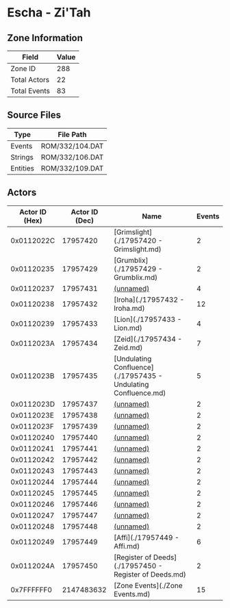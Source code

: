 # Escha - Zi'Tah

## Zone Information

| Field        |   Value |
|--------------|---------|
| Zone ID      |     288 |
| Total Actors |      22 |
| Total Events |      83 |

## Source Files

| Type     | File Path       |
|----------|-----------------|
| Events   | ROM/332/104.DAT |
| Strings  | ROM/332/106.DAT |
| Entities | ROM/332/109.DAT |

## Actors

| Actor ID (Hex)   |   Actor ID (Dec) | Name                                                           |   Events |
|------------------|------------------|----------------------------------------------------------------|----------|
| 0x0112022C       |         17957420 | [Grimslight](./17957420 - Grimslight.md)                       |        2 |
| 0x01120235       |         17957429 | [Grumblix](./17957429 - Grumblix.md)                           |        2 |
| 0x01120237       |         17957431 | [(unnamed)](./17957431.md)                                     |        4 |
| 0x01120238       |         17957432 | [Iroha](./17957432 - Iroha.md)                                 |       12 |
| 0x01120239       |         17957433 | [Lion](./17957433 - Lion.md)                                   |        4 |
| 0x0112023A       |         17957434 | [Zeid](./17957434 - Zeid.md)                                   |        7 |
| 0x0112023B       |         17957435 | [Undulating Confluence](./17957435 - Undulating Confluence.md) |        5 |
| 0x0112023D       |         17957437 | [(unnamed)](./17957437.md)                                     |        2 |
| 0x0112023E       |         17957438 | [(unnamed)](./17957438.md)                                     |        2 |
| 0x0112023F       |         17957439 | [(unnamed)](./17957439.md)                                     |        2 |
| 0x01120240       |         17957440 | [(unnamed)](./17957440.md)                                     |        2 |
| 0x01120241       |         17957441 | [(unnamed)](./17957441.md)                                     |        2 |
| 0x01120242       |         17957442 | [(unnamed)](./17957442.md)                                     |        2 |
| 0x01120243       |         17957443 | [(unnamed)](./17957443.md)                                     |        2 |
| 0x01120244       |         17957444 | [(unnamed)](./17957444.md)                                     |        2 |
| 0x01120245       |         17957445 | [(unnamed)](./17957445.md)                                     |        2 |
| 0x01120246       |         17957446 | [(unnamed)](./17957446.md)                                     |        2 |
| 0x01120247       |         17957447 | [(unnamed)](./17957447.md)                                     |        2 |
| 0x01120248       |         17957448 | [(unnamed)](./17957448.md)                                     |        2 |
| 0x01120249       |         17957449 | [Affi](./17957449 - Affi.md)                                   |        6 |
| 0x0112024A       |         17957450 | [Register of Deeds](./17957450 - Register of Deeds.md)         |        2 |
| 0x7FFFFFF0       |       2147483632 | [Zone Events](./Zone Events.md)                                |       15 |
